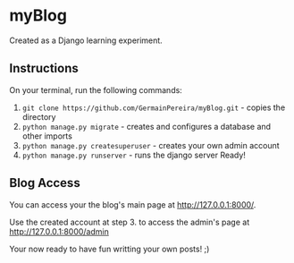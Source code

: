 # myBlog
Created as a Django learning experiment.

## Instructions

On your terminal, run the following commands:

1. ``git clone https://github.com/GermainPereira/myBlog.git`` - copies the directory
2. ``python manage.py migrate`` - creates and configures a database and other imports
3.  ``python manage.py createsuperuser`` - creates your own admin account
4. ``python manage.py runserver`` - runs the django server
Ready!

## Blog Access

You can access your the blog's main page at http://127.0.0.1:8000/.

Use the created account at step 3. to access the admin's page at http://127.0.0.1:8000/admin

Your now ready to have fun writting your own posts! ;)
